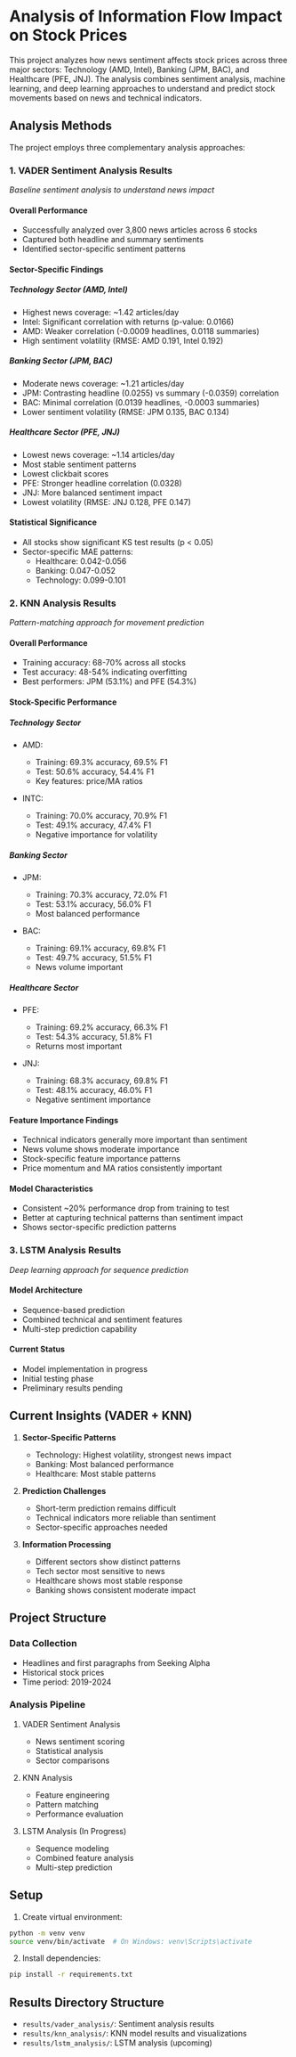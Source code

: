 # Analysis of Information Flow Impact on Stock Prices

This project analyzes how news sentiment affects stock prices across three major sectors: Technology (AMD, Intel), Banking (JPM, BAC), and Healthcare (PFE, JNJ). The analysis combines sentiment analysis, machine learning, and deep learning approaches to understand and predict stock movements based on news and technical indicators.

## Analysis Methods

The project employs three complementary analysis approaches:

### 1. VADER Sentiment Analysis Results
*Baseline sentiment analysis to understand news impact*

#### Overall Performance
- Successfully analyzed over 3,800 news articles across 6 stocks
- Captured both headline and summary sentiments
- Identified sector-specific sentiment patterns

#### Sector-Specific Findings

##### Technology Sector (AMD, Intel)
- Highest news coverage: ~1.42 articles/day
- Intel: Significant correlation with returns (p-value: 0.0166)
- AMD: Weaker correlation (-0.0009 headlines, 0.0118 summaries)
- High sentiment volatility (RMSE: AMD 0.191, Intel 0.192)

##### Banking Sector (JPM, BAC)
- Moderate news coverage: ~1.21 articles/day
- JPM: Contrasting headline (0.0255) vs summary (-0.0359) correlation
- BAC: Minimal correlation (0.0139 headlines, -0.0003 summaries)
- Lower sentiment volatility (RMSE: JPM 0.135, BAC 0.134)

##### Healthcare Sector (PFE, JNJ)
- Lowest news coverage: ~1.14 articles/day
- Most stable sentiment patterns
- Lowest clickbait scores
- PFE: Stronger headline correlation (0.0328)
- JNJ: More balanced sentiment impact
- Lowest volatility (RMSE: JNJ 0.128, PFE 0.147)

#### Statistical Significance
- All stocks show significant KS test results (p < 0.05)
- Sector-specific MAE patterns:
  - Healthcare: 0.042-0.056
  - Banking: 0.047-0.052
  - Technology: 0.099-0.101

### 2. KNN Analysis Results
*Pattern-matching approach for movement prediction*

#### Overall Performance
- Training accuracy: 68-70% across all stocks
- Test accuracy: 48-54% indicating overfitting
- Best performers: JPM (53.1%) and PFE (54.3%)

#### Stock-Specific Performance

##### Technology Sector
- AMD:
  - Training: 69.3% accuracy, 69.5% F1
  - Test: 50.6% accuracy, 54.4% F1
  - Key features: price/MA ratios

- INTC:
  - Training: 70.0% accuracy, 70.9% F1
  - Test: 49.1% accuracy, 47.4% F1
  - Negative importance for volatility

##### Banking Sector
- JPM:
  - Training: 70.3% accuracy, 72.0% F1
  - Test: 53.1% accuracy, 56.0% F1
  - Most balanced performance

- BAC:
  - Training: 69.1% accuracy, 69.8% F1
  - Test: 49.7% accuracy, 51.5% F1
  - News volume important

##### Healthcare Sector
- PFE:
  - Training: 69.2% accuracy, 66.3% F1
  - Test: 54.3% accuracy, 51.8% F1
  - Returns most important

- JNJ:
  - Training: 68.3% accuracy, 69.8% F1
  - Test: 48.1% accuracy, 46.0% F1
  - Negative sentiment importance

#### Feature Importance Findings
- Technical indicators generally more important than sentiment
- News volume shows moderate importance
- Stock-specific feature importance patterns
- Price momentum and MA ratios consistently important

#### Model Characteristics
- Consistent ~20% performance drop from training to test
- Better at capturing technical patterns than sentiment impact
- Shows sector-specific prediction patterns

### 3. LSTM Analysis Results
*Deep learning approach for sequence prediction*

#### Model Architecture
- Sequence-based prediction
- Combined technical and sentiment features
- Multi-step prediction capability

#### Current Status
- Model implementation in progress
- Initial testing phase
- Preliminary results pending

## Current Insights (VADER + KNN)

1. **Sector-Specific Patterns**
   - Technology: Highest volatility, strongest news impact
   - Banking: Most balanced performance
   - Healthcare: Most stable patterns

2. **Prediction Challenges**
   - Short-term prediction remains difficult
   - Technical indicators more reliable than sentiment
   - Sector-specific approaches needed

3. **Information Processing**
   - Different sectors show distinct patterns
   - Tech sector most sensitive to news
   - Healthcare shows most stable response
   - Banking shows consistent moderate impact

## Project Structure

### Data Collection
- Headlines and first paragraphs from Seeking Alpha
- Historical stock prices
- Time period: 2019-2024

### Analysis Pipeline
1. VADER Sentiment Analysis
   - News sentiment scoring
   - Statistical analysis
   - Sector comparisons

2. KNN Analysis
   - Feature engineering
   - Pattern matching
   - Performance evaluation

3. LSTM Analysis (In Progress)
   - Sequence modeling
   - Combined feature analysis
   - Multi-step prediction

## Setup
1. Create virtual environment:
```bash
python -m venv venv
source venv/bin/activate  # On Windows: venv\Scripts\activate
```

2. Install dependencies:
```bash
pip install -r requirements.txt
```

## Results Directory Structure
- `results/vader_analysis/`: Sentiment analysis results
- `results/knn_analysis/`: KNN model results and visualizations
- `results/lstm_analysis/`: LSTM analysis (upcoming) 